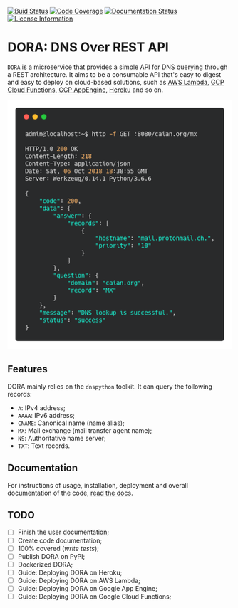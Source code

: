 [![Buid Status][build]][travis] [![Code Coverage][cov]][codecov] [![Documentation Status][doc]][readthedocs] [![License Information][license]][mit]

[build]: https://travis-ci.org/caianrais/dora.svg?branch=master
[cov]: https://codecov.io/gh/caianrais/dora/branch/master/graph/badge.svg
[doc]: https://readthedocs.org/projects/dora/badge/?version=latest
[license]: https://img.shields.io/github/license/caianrais/dora.svg

[travis]: https://travis-ci.org/caianrais/dora
[codecov]: https://codecov.io/gh/caianrais/dora
[readthedocs]: https://dora.readthedocs.io
[mit]: https://github.com/caianrais/dora/blob/master/LICENSE


# DORA: DNS Over REST API

`DORA` is a microservice that provides a simple API for DNS querying through a
REST architecture. It aims to be a consumable API that's easy to digest and
easy to deploy on cloud-based solutions, such as [AWS Lambda][lambda], [GCP
Cloud Functions][gcp-cloud-func], [GCP AppEngine][gcp-app-engine],
[Heroku][heroku] and so on.

<p align="center">
    <img src="docs/example.png">
</p>

[lambda]: https://aws.amazon.com/lambda/
[gcp-cloud-func]: https://cloud.google.com/functions/
[gcp-app-engine]: https://cloud.google.com/appengine/
[heroku]: https://www.heroku.com/


## Features

DORA mainly relies on the `dnspython` toolkit. It can query the following
records:

- `A`: IPv4 address;
- `AAAA`: IPv6 address;
- `CNAME`: Canonical name (name alias);
- `MX`: Mail exchange (mail transfer agent name);
- `NS`: Authoritative name server;
- `TXT`: Text records.


## Documentation

For instructions of usage, installation, deployment and overall documentation
of the code, [read the docs](http://dora.rtfd.io).


## TODO

- [ ] Finish the user documentation;
- [ ] Create code documentation;
- [ ] 100% covered (*write tests*);
- [ ] Publish DORA on PyPI;
- [ ] Dockerized DORA;
- [ ] Guide: Deploying DORA on Heroku;
- [ ] Guide: Deploying DORA on AWS Lambda;
- [ ] Guide: Deploying DORA on Google App Engine;
- [ ] Guide: Deploying DORA on Google Cloud Functions;

